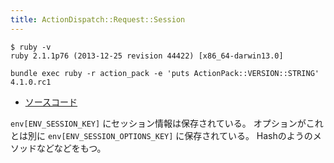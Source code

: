 ```yaml
---
title: ActionDispatch::Request::Session
---
```


```
$ ruby -v
ruby 2.1.1p76 (2013-12-25 revision 44422) [x86_64-darwin13.0]
```

```
bundle exec ruby -r action_pack -e 'puts ActionPack::VERSION::STRING'
4.1.0.rc1
```

* [ソースコード](https://github.com/rails/rails/blob/v4.1.0.rc1/actionpack/lib/action_dispatch/request/session.rb)


`env[ENV_SESSION_KEY]` にセッション情報は保存されている。
オプションがこれとは別に `env[ENV_SESSION_OPTIONS_KEY]` に保存されている。
Hashのようのメソッドなどなどをもつ。
